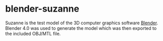 # blender-suzanne

Suzanne is the test model of the 3D computer graphics software [Blender](https://www.blender.org/).
Blender 4.0 was used to generate the model which was then exported to the included OBJ/MTL file. 
